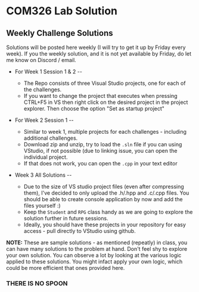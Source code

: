 # COM326 Lab Solution
## Weekly Challenge Solutions

Solutions will be posted here weekly (I will try to get it up by Friday every week). If you the weekly solution, and it is not yet available by Friday, do let me know on Discord / email.

+ For Week 1 Session 1 & 2 --
  + The Repo consists of three Visual Studio projects, one for each of the challenges.
  + If you want to change the project that executes when pressing CTRL+F5 in VS then right click on the desired project in the project      explorer. Then choose the option "Set as startup project"

+ For Week 2 Session 1 --
  + Similar to week 1, multiple projects for each challenges - including additional challenges.  
  + Download zip and unzip, try to load the `.sln` file if you can using VStudio, if not possible (due to linking issue, you can open the individual project.
  + If that does not work, you can open the `.cpp` in your text editor  

+ Week 3 All Solutions --
  + Due to the size of VS studio project files (even after compressing them), I've decided to only upload the .h/.hpp and .c/.cpp files. You should be able to create console application by now and add the files yourself :)
  + Keep the `Student` and `RPG` class handy as we are going to explore the solution further in future sessions.
  + Ideally, you should have these projects in your repository for easy access - pull directly to VStudio using github.

__NOTE:__ These are sample solutions - as mentioned (repeatly) in class, you can have many solutions to the problem at hand. Don't feel shy to explore your own solution. You can observe a lot by looking at the various logic applied to these solutions. You might infact apply your own logic, which could be more efficient that ones provided here.  

### THERE IS NO SPOON
